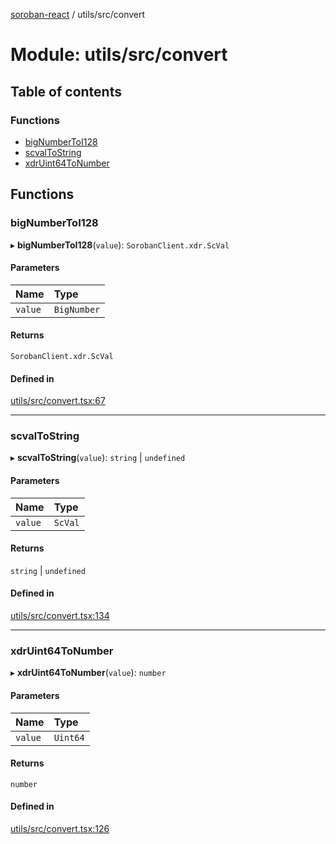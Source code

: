 [soroban-react](../README.md) / utils/src/convert

# Module: utils/src/convert

## Table of contents

### Functions

- [bigNumberToI128](utils_src_convert.md#bignumbertoi128)
- [scvalToString](utils_src_convert.md#scvaltostring)
- [xdrUint64ToNumber](utils_src_convert.md#xdruint64tonumber)

## Functions

### bigNumberToI128

▸ **bigNumberToI128**(`value`): `SorobanClient.xdr.ScVal`

#### Parameters

| Name | Type |
| :------ | :------ |
| `value` | `BigNumber` |

#### Returns

`SorobanClient.xdr.ScVal`

#### Defined in

[utils/src/convert.tsx:67](https://github.com/mauroepce/soroban-react/blob/486e5d4/packages/utils/src/convert.tsx#L67)

___

### scvalToString

▸ **scvalToString**(`value`): `string` \| `undefined`

#### Parameters

| Name | Type |
| :------ | :------ |
| `value` | `ScVal` |

#### Returns

`string` \| `undefined`

#### Defined in

[utils/src/convert.tsx:134](https://github.com/mauroepce/soroban-react/blob/486e5d4/packages/utils/src/convert.tsx#L134)

___

### xdrUint64ToNumber

▸ **xdrUint64ToNumber**(`value`): `number`

#### Parameters

| Name | Type |
| :------ | :------ |
| `value` | `Uint64` |

#### Returns

`number`

#### Defined in

[utils/src/convert.tsx:126](https://github.com/mauroepce/soroban-react/blob/486e5d4/packages/utils/src/convert.tsx#L126)
